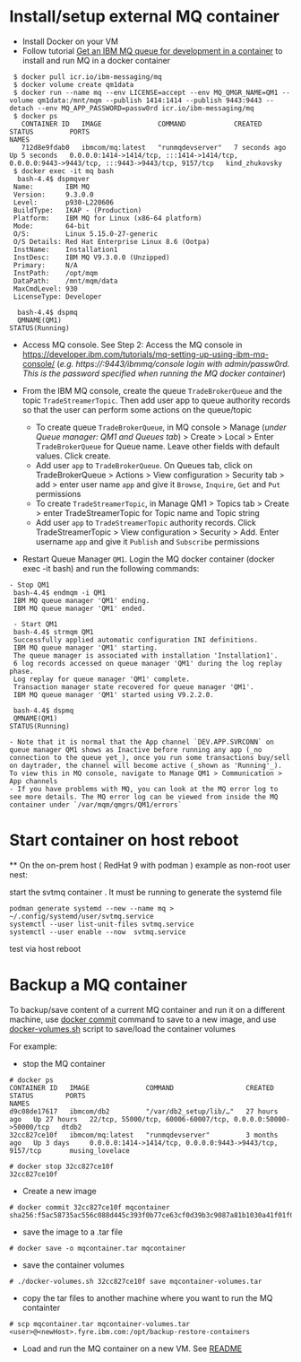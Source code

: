 # Install/setup external MQ container

* Install Docker on your VM 
* Follow tutorial [Get an IBM MQ queue for development in a container](https://developer.ibm.com/tutorials/mq-connect-app-queue-manager-containers/) to install and run MQ in a docker container
```
 $ docker pull icr.io/ibm-messaging/mq
 $ docker volume create qm1data
 $ docker run --name mq --env LICENSE=accept --env MQ_QMGR_NAME=QM1 --volume qm1data:/mnt/mqm --publish 1414:1414 --publish 9443:9443 --detach --env MQ_APP_PASSWORD=passw0rd icr.io/ibm-messaging/mq
 $ docker ps
   CONTAINER ID   IMAGE              COMMAND            CREATED         STATUS         PORTS                                                                                            NAMES
   712d8e9fdab0   ibmcom/mq:latest   "runmqdevserver"   7 seconds ago   Up 5 seconds   0.0.0.0:1414->1414/tcp, :::1414->1414/tcp, 0.0.0.0:9443->9443/tcp, :::9443->9443/tcp, 9157/tcp   kind_zhukovsky
 $ docker exec -it mq bash
  bash-4.4$ dspmqver
 Name:        IBM MQ
 Version:     9.3.0.0
 Level:       p930-L220606
 BuildType:   IKAP - (Production)
 Platform:    IBM MQ for Linux (x86-64 platform)
 Mode:        64-bit
 O/S:         Linux 5.15.0-27-generic
 O/S Details: Red Hat Enterprise Linux 8.6 (Ootpa)
 InstName:    Installation1
 InstDesc:    IBM MQ V9.3.0.0 (Unzipped)
 Primary:     N/A
 InstPath:    /opt/mqm
 DataPath:    /mnt/mqm/data
 MaxCmdLevel: 930
 LicenseType: Developer
 
  bash-4.4$ dspmq
  QMNAME(QM1)                                               STATUS(Running)
```
* Access MQ console. See Step 2: Access the MQ console in https://developer.ibm.com/tutorials/mq-setting-up-using-ibm-mq-console/ (_e.g. https://<hostname where MQ docker container running>:9443/ibmmq/console login with admin/passw0rd. This is the password specified when running the MQ docker container_)
* From the IBM MQ console, create the queue `TradeBrokerQueue` and the topic `TradeStreamerTopic`. 
  Then add user app to queue authority records so that the user can perform some actions on the queue/topic
    - To create queue `TradeBrokerQueue`, in MQ console > Manage (_under Queue manager: QM1 and Queues tab_) > Create > Local > Enter T`radeBrokerQueue` for Queue name. Leave other fields with default values. Click create.
    - Add user `app` to `TradeBrokerQueue`. On Queues tab, click on TradeBrokerQueue > Actions > View configuration > Security tab > add > enter user name `app` and give it `Browse`, `Inquire`, `Get` and `Put` permissions
    - To create `TradeStreamerTopic`, in Manage QM1 > Topics tab > Create > enter TradeStreamerTopic for Topic name and Topic string
    - Add user `app` to `TradeStreamerTopic` authority records. Click TradeStreamerTopic > View configuration > Security > Add. Enter username `app` and give it `Publish` and `Subscribe` permissions

* Restart Queue Manager `QM1`. Login the MQ docker container (docker exec -it <containerid> bash) and run the following commands:
```
- Stop QM1
 bash-4.4$ endmqm -i QM1
 IBM MQ queue manager 'QM1' ending.
 IBM MQ queue manager 'QM1' ended.
 
 - Start QM1
 bash-4.4$ strmqm QM1
 Successfully applied automatic configuration INI definitions.
 IBM MQ queue manager 'QM1' starting.
 The queue manager is associated with installation 'Installation1'.
 6 log records accessed on queue manager 'QM1' during the log replay phase.
 Log replay for queue manager 'QM1' complete.
 Transaction manager state recovered for queue manager 'QM1'.
 IBM MQ queue manager 'QM1' started using V9.2.2.0.

 bash-4.4$ dspmq
 QMNAME(QM1)                                               STATUS(Running)
```
    - Note that it is normal that the App channel `DEV.APP.SVRCONN` on queue manager QM1 shows as Inactive before running any app (_no connection to the queue yet_), once you run some transactions buy/sell on daytrader, the channel will become active (_shown as 'Running'_). 
    To view this in MQ console, navigate to Manage QM1 > Communication > App channels
    - If you have problems with MQ, you can look at the MQ error log to see more details. The MQ error log can be viewed from inside the MQ container under `/var/mqm/qmgrs/QM1/errors`
  
#  Start container on host reboot
** On the on-prem host ( RedHat 9 with podman ) example as non-root user nest:

  start the svtmq container .  It must be running to generate the systemd file
  ```
  podman generate systemd --new --name mq > ~/.config/systemd/user/svtmq.service
  systemctl --user list-unit-files svtmq.service
  systemctl --user enable --now  svtmq.service
  ```
  test via host reboot
  
# Backup a MQ container
To backup/save content of a current MQ container and run it on a different machine, use [docker commit](https://docs.docker.com/engine/reference/commandline/commit/) command to save to a new image, and use [docker-volumes.sh](https://github.com/ricardobranco777/docker-volumes.sh/blob/master/docker-volumes.sh) script to save/load the container volumes

For example:
- stop the MQ container
```
# docker ps
CONTAINER ID   IMAGE              COMMAND                  CREATED        STATUS        PORTS                                                          NAMES
d9c08de17617   ibmcom/db2         "/var/db2_setup/lib/…"   27 hours ago   Up 27 hours   22/tcp, 55000/tcp, 60006-60007/tcp, 0.0.0.0:50000->50000/tcp   dtdb2
32cc827ce10f   ibmcom/mq:latest   "runmqdevserver"         3 months ago   Up 3 days     0.0.0.0:1414->1414/tcp, 0.0.0.0:9443->9443/tcp, 9157/tcp       musing_lovelace

# docker stop 32cc827ce10f
32cc827ce10f
``` 
- Create a new image
```
# docker commit 32cc827ce10f mqcontainer
sha256:f5ac58735ac556c088d445c393f0b77ce63cf0d39b3c9087a81b1030a41f01f0
```
- save the image to a .tar file
```
# docker save -o mqcontainer.tar mqcontainer
```
- save the container volumes
```
# ./docker-volumes.sh 32cc827ce10f save mqcontainer-volumes.tar
```
- copy the tar files to another machine where you want to run the MQ containter
```
# scp mqcontainer.tar mqcontainer-volumes.tar <user>@<newHost>.fyre.ibm.com:/opt/backup-restore-containers
```
- Load and run the MQ container on a new VM.  See [README](https://github.ibm.com/was-svt/DayTrader7xa-MQ-DB2-TPR#setup-db2-and-mq-containers) 
